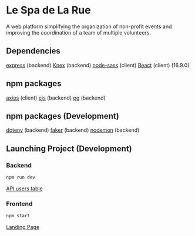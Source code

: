 # Le Spa de La Rue

A web platform simplifying the organization of non-profit events and improving the coordination of a team of multiple volunteers.

## Dependencies

[express](https://expressjs.com/) (backend)
[Knex](http://knexjs.org/) (backend)
[node-sass](https://github.com/sass/node-sass) (client)
[React](https://reactjs.org/docs/getting-started.html) (client) (16.9.0)

## npm packages

[axios](https://www.npmjs.com/package/axios) (client)
[ejs](https://www.npmjs.com/package/ejs) (backend)
[pg](https://www.npmjs.com/package/pg) (backend)

## npm packages (Development)

[dotenv](https://www.npmjs.com/package/dotenv) (backend)
[faker](https://www.npmjs.com/package/faker) (backend)
[nodemon](https://www.npmjs.com/package/nodemon) (backend)

## Launching Project (Development)

### Backend

```javascript
npm run dev
```

[API users table](http://localhost:3001/api/users)

### Frontend

```javascript
npm start
```

[Landing Page](http://localhost:3000)
